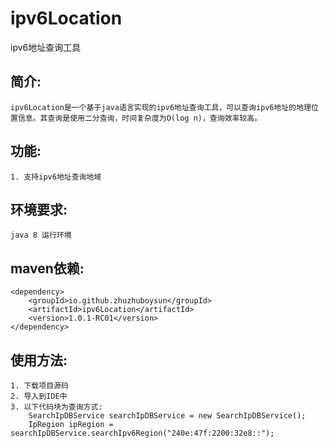 # ipv6Location
ipv6地址查询工具
## 简介:
    ipv6Location是一个基于java语言实现的ipv6地址查询工具，可以查询ipv6地址的地理位置信息。其查询是使用二分查询，时间复杂度为O(log n)，查询效率较高。
## 功能:
    1. 支持ipv6地址查询地域
## 环境要求:
    java 8 运行环境
## maven依赖:
    <dependency>
        <groupId>io.github.zhuzhuboysun</groupId>
        <artifactId>ipv6Location</artifactId>
        <version>1.0.1-RC01</version>
    </dependency>
## 使用方法:
    1. 下载项目源码
    2. 导入到IDE中
    3. 以下代码块为查询方式:
        SearchIpDBService searchIpDBService = new SearchIpDBService();
        IpRegion ipRegion = searchIpDBService.searchIpv6Region("240e:47f:2200:32e8::");
